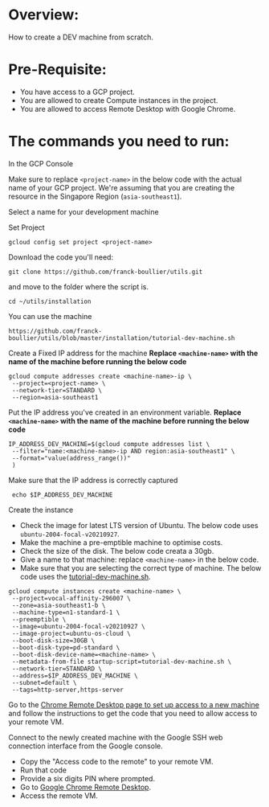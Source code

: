 # Overview:

How to create a DEV machine from scratch.

# Pre-Requisite:

- You have access to a GCP project.
- You are allowed to create Compute instances in the project.
- You are allowed to access Remote Desktop with Google Chrome.

# The commands you need to run:

In the GCP Console

Make sure to replace `<project-name>` in the below code with the actual name of your GCP project.
We're assuming that you are creating the resource in the Singapore Region (`asia-southeast1`).

Select a name <machine-name> for your development machine

Set Project

```
gcloud config set project <project-name>
```

Download the code you'll need:

```
git clone https://github.com/franck-boullier/utils.git
```

and move to the folder where the script is.

```
cd ~/utils/installation
```

You can use the machine

```
https://github.com/franck-boullier/utils/blob/master/installation/tutorial-dev-machine.sh
```

Create a Fixed IP address for the machine
**Replace `<machine-name>` with the name of the machine before running the below code**

```
gcloud compute addresses create <machine-name>-ip \
 --project=<project-name> \
 --network-tier=STANDARD \
 --region=asia-southeast1
```

Put the IP address you've created in an environment variable.
**Replace `<machine-name>` with the name of the machine before running the below code**

```
IP_ADDRESS_DEV_MACHINE=$(gcloud compute addresses list \
 --filter="name:<machine-name>-ip AND region:asia-southeast1" \
 --format="value(address_range())"
 )
 ```

Make sure that the IP address is correctly captured

```
 echo $IP_ADDRESS_DEV_MACHINE
```

Create the instance

- Check the image for latest LTS version of Ubuntu. The below code uses `ubuntu-2004-focal-v20210927`.
- Make the machine a pre-emptible machine to optimise costs.
- Check the size of the disk. The below code creata a 30gb.
- Give a name to that machine: replace `<machine-name>` in the below code.
- Make sure that you are selecting the correct type of machine. The below code uses the [tutorial-dev-machine.sh](https://github.com/franck-boullier/utils/blob/master/installation/tutorial-dev-machine.sh).

```
gcloud compute instances create <machine-name> \
 --project=vocal-affinity-296007 \
 --zone=asia-southeast1-b \
 --machine-type=n1-standard-1 \
 --preemptible \
 --image=ubuntu-2004-focal-v20210927 \
 --image-project=ubuntu-os-cloud \
 --boot-disk-size=30GB \
 --boot-disk-type=pd-standard \
 --boot-disk-device-name=<machine-name> \
 --metadata-from-file startup-script=tutorial-dev-machine.sh \
 --network-tier=STANDARD \
 --address=$IP_ADDRESS_DEV_MACHINE \
 --subnet=default \
 --tags=http-server,https-server
 ```

 Go to the [Chrome Remote Desktop page to set up access to a new machine](https://remotedesktop.google.com/headless) and follow the instructions to get the code that you need to allow access to your remote VM.

Connect to the newly created machine with the Google SSH web connection interface from the Google console.

- Copy the "Access code to the remote" to your remote VM.
- Run that code
- Provide a six digits PIN where prompted.
- Go to [Google Chrome Remote Desktop](https://remotedesktop.google.com/access).
- Access the remote VM.